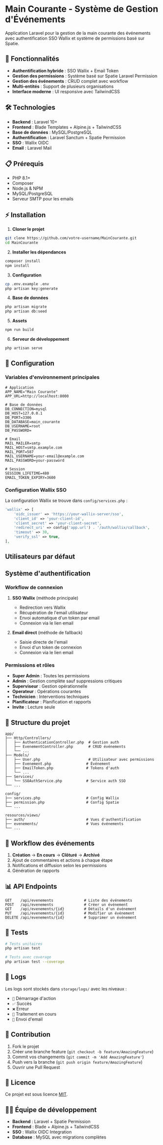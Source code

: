 # Main Courante - Système de Gestion d'Événements

Application Laravel pour la gestion de la main courante des événements avec authentification SSO Wallix et système de permissions basé sur Spatie.

## 🚀 Fonctionnalités


- **Authentification hybride** : SSO Wallix + Email Token
- **Gestion des permissions** : Système basé sur Spatie Laravel Permission
- **Gestion des événements** : CRUD complet avec workflow
- **Multi-entités** : Support de plusieurs organisations
- **Interface moderne** : UI responsive avec TailwindCSS

## 🛠 Technologies

- **Backend** : Laravel 10+
- **Frontend** : Blade Templates + Alpine.js + TailwindCSS
- **Base de données** : MySQL/PostgreSQL
- **Authentification** : Laravel Sanctum + Spatie Permission
- **SSO** : Wallix OIDC
- **Email** : Laravel Mail

## 📋 Prérequis

- PHP 8.1+
- Composer
- Node.js & NPM
- MySQL/PostgreSQL
- Serveur SMTP pour les emails

## ⚡ Installation

1. **Cloner le projet**
```bash
git clone https://github.com/votre-username/MainCourante.git
cd MainCourante
```

2. **Installer les dépendances**
```bash
composer install
npm install
```

3. **Configuration**
```bash
cp .env.example .env
php artisan key:generate
```

4. **Base de données**
```bash
php artisan migrate
php artisan db:seed
```

5. **Assets**
```bash
npm run build
```

6. **Serveur de développement**
```bash
php artisan serve
```

## 🔧 Configuration

### Variables d'environnement principales

```env
# Application
APP_NAME="Main Courante"
APP_URL=http://localhost:8000

# Base de données
DB_CONNECTION=mysql
DB_HOST=127.0.0.1
DB_PORT=3306
DB_DATABASE=main_courante
DB_USERNAME=root
DB_PASSWORD=

# Email
MAIL_MAILER=smtp
MAIL_HOST=smtp.example.com
MAIL_PORT=587
MAIL_USERNAME=your-email@example.com
MAIL_PASSWORD=your-password

# Session
SESSION_LIFETIME=480
EMAIL_TOKEN_EXPIRY=3600
```

### Configuration Wallix SSO

La configuration Wallix se trouve dans `config/services.php` :

```php
'wallix' => [
    'oidc_issuer' => 'https://your-wallix-server/sso',
    'client_id' => 'your-client-id',
    'client_secret' => 'your-client-secret',
    'redirect_uri' => config('app.url') . '/auth/wallix/callback',
    'timeout' => 30,
    'verify_ssl' => true,
],
```

##  Utilisateurs par défaut



##  Système d'authentification

### Workflow de connexion

1. **SSO Wallix** (méthode principale)
   - Redirection vers Wallix
   - Récupération de l'email utilisateur
   - Envoi automatique d'un token par email
   - Connexion via le lien email

2. **Email direct** (méthode de fallback)
   - Saisie directe de l'email
   - Envoi d'un token de connexion
   - Connexion via le lien email

### Permissions et rôles

- **Super Admin** : Toutes les permissions
- **Admin** : Gestion complète sauf suppressions critiques
- **Superviseur** : Gestion opérationnelle
- **Operateur** : Opérations courantes
- **Technicien** : Interventions techniques
- **Planificateur** : Planification et rapports
- **Invite** : Lecture seule

## 📁 Structure du projet

```
app/
├── Http/Controllers/
│   ├── AuthenticationController.php  # Gestion auth
│   ├── EvenementController.php       # CRUD événements
│   └── ...
├── Models/
│   ├── User.php                      # Utilisateur avec permissions
│   ├── Evenement.php                # Événement
│   ├── EmailToken.php               # Tokens d'auth
│   └── ...
├── Services/
│   └── SSOAuthService.php           # Service auth SSO
└── ...

config/
├── services.php                     # Config Wallix
├── permission.php                   # Config Spatie
└── ...

resources/views/
├── auth/                            # Vues d'authentification
├── evenements/                      # Vues événements
└── ...
```

## 🔄 Workflow des événements

1. **Création** → **En cours** → **Clôturé** → **Archivé**
2. Ajout de commentaires et actions à chaque étape
3. Notifications et diffusion selon les permissions
4. Génération de rapports

## 📊 API Endpoints

```
GET    /api/evenements              # Liste des événements
POST   /api/evenements              # Créer un événement
GET    /api/evenements/{id}         # Détails d'un événement
PUT    /api/evenements/{id}         # Modifier un événement
DELETE /api/evenements/{id}         # Supprimer un événement
```

## 🧪 Tests

```bash
# Tests unitaires
php artisan test

# Tests avec coverage
php artisan test --coverage
```

## 📝 Logs

Les logs sont stockés dans `storage/logs/` avec les niveaux :
- `🚀` Démarrage d'action
- `✅` Succès
- `❌` Erreur
- `🔄` Traitement en cours
- `📧` Envoi d'email

## 🤝 Contribution

1. Fork le projet
2. Créer une branche feature (`git checkout -b feature/AmazingFeature`)
3. Commit vos changements (`git commit -m 'Add AmazingFeature'`)
4. Push vers la branche (`git push origin feature/AmazingFeature`)
5. Ouvrir une Pull Request

## 📄 Licence

Ce projet est sous licence [MIT](LICENSE).

## 👨‍💻 Équipe de développement

- **Backend** : Laravel + Spatie Permission
- **Frontend** : Blade + Alpine.js + TailwindCSS
- **SSO** : Wallix OIDC Integration
- **Database** : MySQL avec migrations complètes
